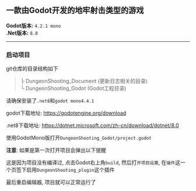 
## 一款由Godot开发的地牢射击类型的游戏

**Godot版本:** `4.2.1 mono`  
**.Net版本:** `8.0`

---
### 启动项目

git仓库的目录结构如下
> ├ DungeonShooting_Document (更新日志相关的目录)  
> └ DungeonShooting_Godot (Godot工程目录)



请确保安装了`.net8`和`godot mono4.4.1`

godot下载地址: https://godotengine.org/download

.net8下载地址: https://dotnet.microsoft.com/zh-cn/download/dotnet/8.0

使用GodotMono版打开`DungeonShooting_Godot/project.godot`



**注意**: 如果是第一次打开项目会弹出以下提醒

这是因为项目没有编译过, 点击Godot右上角`build`, 然后打`开项目设置`, 在`插件`这一个页签下启用`DungeonShooting_plugin`这个插件

最后重启编辑器, 项目就可以正常运行了

